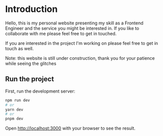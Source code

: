 # Introduction

Hello, this is my personal website presenting my skill as a Frontend Engineer and the service you might be interested in. If you like to collaborate with me please feel free to get in touched.

If you are interested in the project I'm working on please feel free to get in touch as well.

Note: this website is still under construction, thank you for your patience while seeing the glitches

## Run the project

First, run the development server:

```bash
npm run dev
# or
yarn dev
# or
pnpm dev
```

Open [http://localhost:3000](http://localhost:3000) with your browser to see the result.
